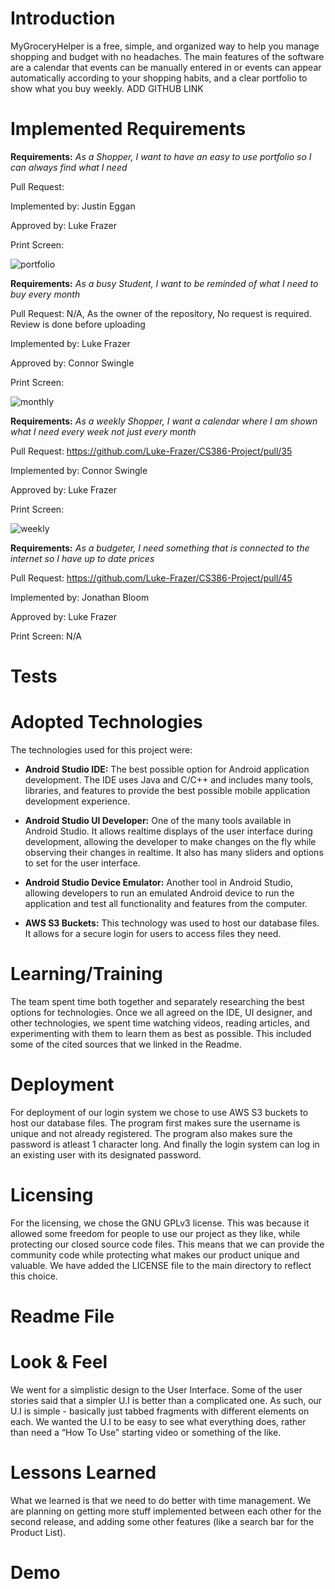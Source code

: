 # Introduction

MyGroceryHelper is a free, simple, and organized way to help you manage shopping and budget with no headaches. The main features of the software are a calendar that events can be manually entered in or events can appear automatically according to your shopping habits, and a clear portfolio to show what you buy weekly. ADD GITHUB LINK


# Implemented Requirements

**Requirements:** *As a Shopper, I want to have an easy to use portfolio so I can always find what I need*


Pull Request:


Implemented by: Justin Eggan


Approved by: Luke Frazer


Print Screen: 

<img src="/Implementation1/portfolio.png" alt="portfolio"/>

   
**Requirements:** *As a busy Student, I want to be reminded of what I need to buy every month*


Pull Request: N/A, As the owner of the repository, No request is required. Review is done before uploading


Implemented by: Luke Frazer


Approved by: Connor Swingle


Print Screen:

<img src="/Implementation1/Monthly.png" alt="monthly"/>


    
**Requirements:** *As a weekly Shopper, I want a calendar where I am shown what I need every week not just every month*


Pull Request: https://github.com/Luke-Frazer/CS386-Project/pull/35


Implemented by: Connor Swingle


Approved by: Luke Frazer


Print Screen:

<img src="/Implementation1/weekly.png" alt="weekly"/>

    
**Requirements:** *As a budgeter, I need something that is connected to the internet so I have up to date prices*


Pull Request: https://github.com/Luke-Frazer/CS386-Project/pull/45


Implemented by: Jonathan Bloom


Approved by: Luke Frazer


Print Screen: N/A



# Tests

# Adopted Technologies

The technologies used for this project were:

* **Android Studio IDE:** The best possible option for Android application development. The IDE uses Java and C/C++ and includes many tools, libraries, and features to provide the best possible mobile application development experience. 

* **Android Studio UI Developer:** One of the many tools available in Android Studio. It allows realtime displays of the user interface during development, allowing the developer to make changes on the fly while observing their changes in realtime. It also has many sliders and options to set for the user interface. 

* **Android Studio Device Emulator:** Another tool in Android Studio, allowing developers to run an emulated Android device to run the application and test all functionality and features from the computer. 

* **AWS S3 Buckets:** This technology was used to host our database files. It allows for a secure login for users to access files they need.

# Learning/Training

The team spent time both together and separately researching the best options for technologies. Once we all agreed on the IDE, UI designer, and other technologies, we spent time watching videos, reading articles, and experimenting with them to learn them as best as possible. This included some of the cited sources that we linked in the Readme. 

# Deployment
For deployment of our login system we chose to use AWS S3 buckets to host our database files. The program first makes sure the username is unique and not already registered. The program also makes sure the password is atleast 1 character long. And finally the login system can log in an existing user with its designated password.

# Licensing

For the licensing, we chose the GNU GPLv3 license. This was because it allowed some freedom for people to use our project as they like, while protecting our closed source code files. This means that we can provide the community code while protecting what makes our product unique and valuable. We have added the LICENSE file to the main directory to reflect this choice. 

# Readme File

# Look & Feel

We went for a simplistic design to the User Interface. Some of the user stories said that a simpler U.I is better than a complicated one. As such, our U.I is simple - basically just tabbed fragments with different elements on each. We wanted the U.I to be easy to see what everything does, rather than need a “How To Use” starting video or something of the like.

# Lessons Learned

What we learned is that we need to do better with time management. We are planning on getting more stuff implemented between each other for the second release, and adding some other features (like a search bar for the Product List).

# Demo
